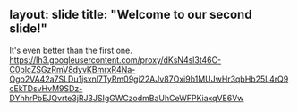 layout: slide
title: "Welcome to our second slide!"
---
It's even better than the first one.
https://lh3.googleusercontent.com/proxy/dKsN4sl3t46C-C0plcZSGzRmV8dyvKBmrxR4Na-Ogo2VA42a7SLDu1jsxnl7TyRm09gi22AJv87Oxi9b1MUJwHr3qbHb25L4rQ9cEkTDsvHvM9SDz-DYhhrPbEJQvrte3jRJ3JSIgGWCzodmBaUhCeWFPKiaxqVE6Vw
